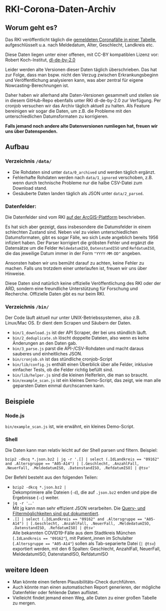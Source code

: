 # RKI-Corona-Daten-Archiv

## Worum geht es?

Das RKI veröffentlicht täglich die [gemeldeten Coronafälle in einer Tabelle](https://npgeo-corona-npgeo-de.hub.arcgis.com/datasets/dd4580c810204019a7b8eb3e0b329dd6_0), aufgeschlüsselt u.a. nach Meldedatum, Alter, Geschlecht, Landkreis etc.

Diese Daten liegen unter einer offenen, mit CC-BY kompatiblen Lizenz vor: Robert Koch-Institut, [dl-de-by-2.0](https://www.govdata.de/dl-de/by-2-0)

Leider werden alte Versionen dieser Daten täglich überschrieben. Das hat zur Folge, dass man bspw. nicht den Verzug zwischen Erkrankungsbeginn und Veröffentlichung analysieren kann, was aber zentral für eigene Nowcasting-Berechnungen ist.

Daher haben wir allerhand alte Daten-Versionen gesammelt und stellen sie in diesem GitHub-Repo ebenfalls unter RKI dl-de-by-2.0 zur Verfügung. Per cronjob versuchen wir das Archiv täglich aktuell zu halten. Als Feature bereinigen wir sogar die Daten, um z.B. die Probleme mit den unterschiedlichen Datumsformaten zu korrigieren.

**Falls jemand noch andere alte Datenversionen rumliegen hat, freuen wir uns über Datenspenden.**

## Aufbau

### Verzeichnis `/data/`

- Die Rohdaten sind unter `data/0_archived` und werden täglich ergänzt.
- Fehlerhafte Rohdaten werden nach `data/1_ignored` verschoben, z.B. wenn durch technische Probleme nur die halbe CSV-Datei zum Download stand.
- Gesäuberte Daten landen täglich als JSON unter `data/2_parsed`.

### Datenfelder:

Die Datenfelder sind vom RKI [auf der ArcGIS-Plattform](https://npgeo-corona-npgeo-de.hub.arcgis.com/datasets/dd4580c810204019a7b8eb3e0b329dd6_0) beschrieben.

Es hat sich aber gezeigt, dass insbesondere die Datumsfelder in einem schlechten Zustand sind. Neben viel zu vielen unterschiedlichen Datumsformaten, gibt es sogar Fälle, wo sich Leute angeblich bereits 1956 infiziert haben. Der Parser korrigiert die gröbsten Fehler und ergänzt die Datensätze um die Felder `MeldedatumISO`, `DatenstandISO` und `RefdatumISO`, die das jeweilige Datum immer in der Form `"YYYY-MM-DD"` angeben.

Ansonsten haben wir uns bemüht darauf zu achten, keine Fehler zu machen. Falls uns trotzdem einer unterlaufen ist, freuen wir uns über Hinweise.

Diese Daten sind natürlich keine offizielle Veröffentlichung des RKI oder der ARD, sondern eine freundliche Unterstützung für Forschung und Recherche. Offizielle Daten gibt es nur beim RKI.

### Verzeichnis `/bin/`

Der Code läuft aktuell nur unter UNIX-Betriebssystemen, also z.B. Linux/Mac OS. Er dient dem Scrapen und Säubern der Daten.

- `bin/1_download.js` ist der API Scraper, der bei uns stündlich läuft.
- `bin/2_deduplicate.sh` löscht doppelte Dateien, also wenn es keine Änderungen an den Daten gab.
- `bin/3_parse.js` parst die API-/CSV-Rohdaten und macht daraus sauberes und einheitliches JSON.
- `bin/cronjob.sh` ist das stündliche cronjob-Script
- `bin/lib/config.js` enthält einen Überblick über alle Felder, inklusive einfacher Tests, ob die Felder richtig befüllt sind.
- `bin/lib/helper.js` sind die kleinen Helferlein, die man so braucht.
- `bin/example_scan.js` ist ein kleines Demo-Script, das zeigt, wie man alle geparsten Daten einmal durchscannen kann.

## Beispiele

### Node.js

`bin/example_scan.js` ist, wie erwähnt, ein kleines Demo-Script.

### Shell

Die Daten kann man relativ leicht auf der Shell parsen und filtern. Beispiel:

`bzip2 -dkcq *.json.bz2 | jq -r '.[] | select (.IdLandkreis == "09162" and .Altersgruppe == "A05-A14") | [.Geschlecht, .AnzahlFall, .NeuerFall, .MeldedatumISO, .DatenstandISO, .RefdatumISO] | @tsv'`

Der Befehl besteht aus den folgenden Teilen:

- `bzip2 -dkcq *.json.bz2 | `  
Dekomprimiere alle Dateien (`-d`), die auf `.json.bz2` enden und pipe die Ergebnisse (`-c`) weiter.
- `jq -r '`…`'`  
Mit [jq](https://stedolan.github.io/jq/) kann man sehr effizient JSON verarbeiten. Die [Query- und Filtermöglichkeiten sind gut dokumentiert](https://stedolan.github.io/jq/manual/#Basicfilters).
- `.[] | select (.IdLandkreis == "09162" and .Altersgruppe == "A05-A14") | [.Geschlecht, .AnzahlFall, .NeuerFall, .MeldedatumISO, .DatenstandISO, .RefdatumISO] | @tsv'`  
Alle bekannten COVID19-Fälle aus dem Stadtkreis München (`.IdLandkreis == "09162"`), mit Patient_innen im Schulalter (`.Altersgruppe == "A05-A14"`) sollen als Tab-separierte Datei (`| @tsv`) exportiert werden, mit den 6 Spalten: Geschlecht, AnzahlFall, NeuerFall, MeldedatumISO, DatenstandISO, RefdatumISO

## weitere Ideen

- Man könnte einen tieferen Plausibilitäts-Check durchführen.
- Auch könnte man einen automatischen Report generieren, der mögliche Datenfehler oder fehlende Daten auflistet.
- Vielleicht findet jemand einen Weg, alle Daten zu einer großen Tabelle zu mergen.
